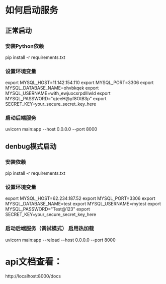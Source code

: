 # 如何启动服务
## 正常启动
### 安装Python依赖
pip install -r requirements.txt

### 设置环境变量
export MYSQL_HOST=11.142.154.110
export MYSQL_PORT=3306
export MYSQL_DATABASE_NAME=ohvbkqek
export MYSQL_USERNAME=with_ewjuocsrpdlllwld
export MYSQL_PASSWORD="q)eeH@yf8OtB3p"
export SECRET_KEY=your_secure_secret_key_here

### 启动后端服务
uvicorn main:app --host 0.0.0.0 --port 8000

## denbug模式启动
### 安装依赖
pip install -r requirements.txt
### 设置环境变量
export MYSQL_HOST=62.234.187.52
export MYSQL_PORT=3306
export MYSQL_DATABASE_NAME=test
export MYSQL_USERNAME=mytest
export MYSQL_PASSWORD="Test@123"
export SECRET_KEY=your_secure_secret_key_here
### 启动后端服务（调试模式） 启用热加载
uvicorn main:app --reload --host 0.0.0.0 --port 8000


# api文档查看：
http://localhost:8000/docs






